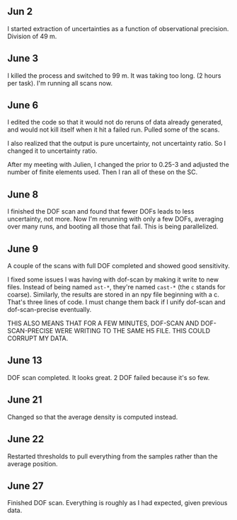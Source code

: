 ## Jun 2

I started extraction of uncertainties as a function of observational precision. Division of 49 m.

## June 3

I killed the process and switched to 99 m. It was taking too long. (2 hours per task). I'm running all scans now.

## June 6

I edited the code so that it would not do reruns of data already generated, and would not kill itself when it hit a failed run. Pulled some of the scans.

I also realized that the output is pure uncertainty, not uncertainty ratio. So I changed it to uncertainty ratio.

After my meeting with Julien, I changed the prior to 0.25-3 and adjusted the number of finite elements used. Then I ran all of these on the SC.

## June 8

I finished the DOF scan and found that fewer DOFs leads to less uncertainty, not more. Now I'm rerunning with only a few DOFs, averaging over many runs, and booting all those that fail. This is being parallelized.

## June 9

A couple of the scans with full DOF completed and showed good sensitivity.

I fixed some issues I was having with dof-scan by making it write to new files. Instead of being named `ast-*`, they're named `cast-*` (the `c` stands for coarse). Similarly, the results are stored in an npy file beginning with a c. That's three lines of code. I must change them back if I unify dof-scan and dof-scan-precise eventually.

THIS ALSO MEANS THAT FOR A FEW MINUTES, DOF-SCAN AND DOF-SCAN-PRECISE WERE WRITING TO THE SAME H5 FILE. THIS COULD CORRUPT MY DATA.

## June 13

DOF scan completed. It looks great. 2 DOF failed because it's so few.

## June 21

Changed so that the average density is computed instead.

## June 22

Restarted thresholds to pull everything from the samples rather than the average position.

## June 27

Finished DOF scan. Everything is roughly as I had expected, given previous data.